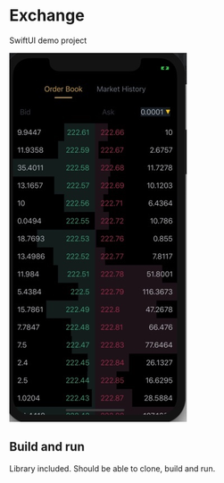 # Exchange
SwiftUI demo project

![assignment](screenshot.jpeg)


## Build and run
Library included. Should be able to clone, build and run.


